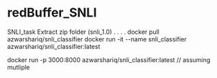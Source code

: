 # redBuffer_SNLI
SNLI_task
Extract zip folder (snli_1.0)
.
.
.
.
docker pull azwarshariq/snli_classifier
docker run -it --name snli_classifier azwarshariq/snli_classifier:latest 

docker run -p 3000:8000 azwarshariq/snli_classifier:latest // assuming mutliple